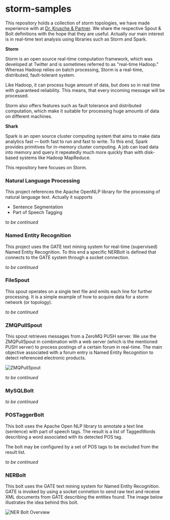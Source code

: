 storm-samples
=============

This repository holds a collection of storm topologies, we have made experience with at 
[Dr. Krusche & Partner](http://www.dr-kruscheundpartner.de). We share the respective Spout & Bolt 
definitions with the hope that they are useful. Actually our main interest is in real-time text analysis using libraries 
such as Storm and Spark.

**Storm**

Storm is an open source real-time computation framework, which was developed at Twitter and is sometimes referred 
to as "real-time Hadoop." Whereas Hadoop relies on batch processing, Storm is a real-time, distributed, fault-tolerant system. 

Like Hadoop, it can process huge amount of data, but does so in real time with guaranteed reliability. This means, that 
every incoming message will be processed. 

Storm also offers features such as fault tolerance and distributed computation, which make it suitable for processing 
huge amounts of data on different machines.

**Shark**

Spark is an open source cluster computing system that aims to make data analytics fast — both fast to run and fast to 
write. To this end, Spark provides primitives for in-memory cluster computing. A job can load data into memory and 
query it repeatedly much more quickly than with disk-based systems like Hadoop MapReduce.

This repository here focuses on Storm.

### Natural Language Processing
This project references the Apache OpenNLP library for the processing of natural language text. Actually it supports
* Sentence Segmentation
* Part of Speech Tagging

_to be continued_

### Named Entity Recognition
This project uses the GATE text mining system for real-time (supervised) Named Entity Recognition. To this end a specific 
NERBolt is defined that connects to the GATE system through a socket connection.

_to be continued_

### FileSpout
This spout operates on a single text file and emits each line for further processing. It is a simple example of how 
to acquire data for a storm network (or topology).

_to be continued_

### ZMQPullSpout
This spout retrieves messages from a ZeroMQ PUSH server. We use the ZMQPullSpout in combination with a web server 
(which is the mentioned PUSH server) to process postings of a certain forum in real-time. The main objective associated 
with a forum entry is Named Entity Recognition to detect referenced electronic products.

![ZMQPullSpout](https://raw.github.com/skrusche63/storm-samples/master/src/main/resources/ZMQPullSpout.png)

_to be continued_

### MySQLBolt

_to be continued_

### POSTaggerBolt
This bolt uses the Apache Open NLP library to annotate a text line (sentence) with part of speech tags. The result is a 
list of TaggedWords describing a word associated with its detected POS tag.

The bolt may be configured by a set of POS tags to be excluded from the result list.

_to be continued_

### NERBolt
This bolt uses the GATE text mining system for Named Entity Recognition. GATE is invoked by using a socket connetion to 
send raw text and receive XML documents from GATE describing the entities found. The image below illustrates the idea behind 
this bolt.

![NER Bolt Overview](https://raw.github.com/skrusche63/storm-samples/master/src/main/resources/NERBolt.png)

